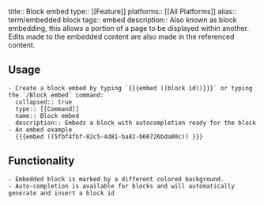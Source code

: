 title:: Block embed
type:: [[Feature]]
platforms:: [[All Platforms]]
alias:: term/embedded block
tags:: embed
description:: Also known as block embedding, this allows a portion of a page to be displayed within another. Edits made to the embedded content are also made in the referenced content.

## Usage
	- Create a block embed by typing `{{{embed ((block id))}}}` or typing the `/Block embed` command:
	  collapsed:: true
	  type:: [[Command]]
	  name:: Block embed
	  description:: Embeds a block with autocompletion ready for the block
	- An embed example
	  {{{embed ((5fbf4fbf-82c5-4d81-ba82-b66726bda00c)) }}}
## Functionality
	- Embedded block is marked by a different colored background.
	- Auto-completion is available for blocks and will automatically generate and insert a block id